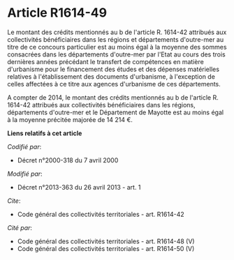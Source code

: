 # Article R1614-49

Le montant des crédits mentionnés au b de l'article R. 1614-42 attribués aux collectivités bénéficiaires dans les régions et
départements d'outre-mer au titre de ce concours particulier est au moins égal à la moyenne des sommes consacrées dans les
départements d'outre-mer par l'Etat au cours des trois dernières années précédant le transfert de compétences en matière
d'urbanisme pour le financement des études et des dépenses matérielles relatives à l'établissement des documents d'urbanisme,
à l'exception de celles affectées à ce titre aux agences d'urbanisme de ces départements. 

A compter de 2014, le montant des crédits mentionnés au b de l'article R. 1614-42 attribués aux collectivités bénéficiaires
dans les régions, départements d'outre-mer et le Département de Mayotte est au moins égal à la moyenne précitée majorée de 14
214 €.

**Liens relatifs à cet article**

_Codifié par_:

  - Décret n°2000-318 du 7 avril 2000

_Modifié par_:

  - Décret n°2013-363 du 26 avril 2013 - art. 1

_Cite_:

  - Code général des collectivités territoriales - art. R1614-42

_Cité par_:

  - Code général des collectivités territoriales - art. R1614-48 (V)
  - Code général des collectivités territoriales - art. R1614-50 (V)
